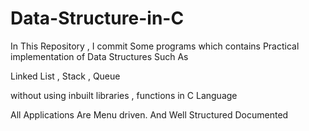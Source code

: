 # Data-Structure-in-C

In This Repository , I commit Some programs which contains Practical implementation of Data Structures Such As 

Linked List , 
Stack , 
Queue 

without using inbuilt libraries , functions 
in C Language

All Applications Are Menu driven.
And Well Structured Documented
